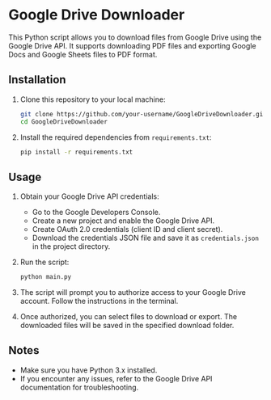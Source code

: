 # Google Drive Downloader

This Python script allows you to download files from Google Drive using the Google Drive API. It supports downloading PDF files and exporting Google Docs and Google Sheets files to PDF format.

## Installation

1. Clone this repository to your local machine:

    ```bash
    git clone https://github.com/your-username/GoogleDriveDownloader.git
    cd GoogleDriveDownloader
    ```

2. Install the required dependencies from `requirements.txt`:

    ```bash
    pip install -r requirements.txt
    ```

## Usage

1. Obtain your Google Drive API credentials:
    - Go to the Google Developers Console.
    - Create a new project and enable the Google Drive API.
    - Create OAuth 2.0 credentials (client ID and client secret).
    - Download the credentials JSON file and save it as `credentials.json` in the project directory.

2. Run the script:

    ```bash
    python main.py
    ```

3. The script will prompt you to authorize access to your Google Drive account. Follow the instructions in the terminal.

4. Once authorized, you can select files to download or export. The downloaded files will be saved in the specified download folder.

## Notes

- Make sure you have Python 3.x installed.
- If you encounter any issues, refer to the Google Drive API documentation for troubleshooting.

